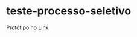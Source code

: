 # teste-processo-seletivo
 
Protótipo no [Link](https://www.figma.com/proto/Pae546E8G3LbazxilOcesE/Teste-para-PS?node-id=1%3A4&scaling=scale-down&page-id=0%3A1)